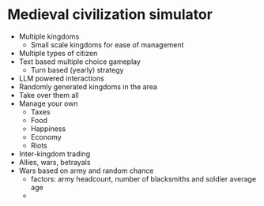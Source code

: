 # Medieval civilization simulator

- Multiple kingdoms
  - Small scale kingdoms for ease of management
- Multiple types of citizen
- Text based multiple choice gameplay
  - Turn based (yearly) strategy
- LLM powered interactions
- Randomly generated kingdoms in the area
- Take over them all
- Manage your own
  - Taxes
  - Food
  - Happiness
  - Economy
  - Riots
- Inter-kingdom trading
- Allies, wars, betrayals
- Wars based on army and random chance
  - factors: army headcount, number of blacksmiths and soldier average age
  - 
